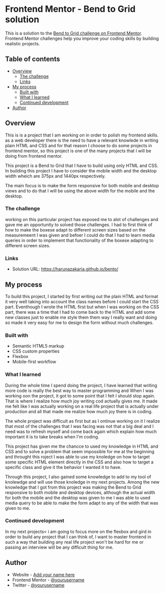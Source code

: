 # Frontend Mentor - Bend to Grid solution

This is a solution to the [Bend to Grid challenge on Frontend Mentor](https://www.frontendmentor.io/challenges/contact-form--G-hYlqKJj). Frontend Mentor challenges help you improve your coding skills by building realistic projects. 

## Table of contents

- [Overview](#overview)
  - [The challenge](#the-challenge)
  - [Links](#links)
- [My process](#my-process)
  - [Built with](#built-with)
  - [What I learned](#what-i-learned)
  - [Continued development](#continued-development)
- [Author](#author)

## Overview
This is is a project that I am working on in order to polish my frontend skills. as a web developer there is the need to have a relevant knowlede in writing plain HTML and CSS and for that reason I choose to do some projects in frontend mentor, so this project is one of the many projects that I will be doing from frontend mentor.

This project is a Bend to Grid that I have to build using only HTML and CSS. In building this project I have to consider the mobile width and the desktop width wheich are 375px and 1440px respectively.

The main focus is to make the form responsive for both mobile and desktop views and to do that I will be using the above width for the mobile and the desktop.

### The challenge
working on this particular project has exposed me to alot of challenges and gave me an opportunity to solved those challenges. I had to first think of how to make the boxese adapt to different screen sizes based on the
measuremeent I was given and befoer I could do that I had to learn media queries in order to implement that functionality of the boxese adapting to different screen sizes. 
### Links

- Solution URL: https://harunazakaria.github.io/bento/

## My process
To build this project, I started by first writing out the plain HTML and format it very well taking into account the class names before I could 
start the CSS part. 
Eventhough I wrote the HTML first but when I was working on the CSS part, there was a time that I had to come back to the HTML and add some new classes just to enable me style them them way I really want and doing so made it very easy for me to design the form without much challenges.

### Built with

- Semantic HTML5 markup
- CSS custom properties
- Flexbox
- Mobile-first workflow

### What I learned

During the whole time I spend doing the project, I have learned that writing more code is really the best way to master programming and When I was working oon the project, it got to some point that I felt I should stop again. That is where I realize how much joy writing cod actually gives me. It made me felt like I was actually working on a real life project that is actually under production and all that made me realize how much joy there is in coding.

The whole project was difficult as first but as I ontinue working on it I realize that most of the challenges that I was facing was not that a big deal and I need was to refresh myself and come back again which explain how much important it is to take breaks when I'm coding.

This project has given me the chancce to used my knowledge in HTML and CSS and to solve a problem that seem impossible for me at the beginning
and throught this roject I was able to use my knoledge on how to target some specific HTML element directly in the CSS and also how to target a specific class and give it the behavior I wanted it to have.

Through this project, I also gained some knowledge to add to my tool of knolewdge and will use those knoledge in my next projects. Among the new knowledge that I got from this project was making the Bend to Grid responsive to both mobile and desktop devices, although the actual width for both the mobile and the desktop was given to me I was able to used media query to be able to make the form adapt to any of the width that was given to me.


### Continued development

In my next projects< i am going to focus more on the flexbox and gird in order to build any project that I can think of, I want to master frontend in such a way that building any real life project won't be hard for me or passing an interview will be any difficult thing for me.

## Author

- Website - [Add your name here](https://www.your-site.com)
- Frontend Mentor - [@yourusername](https://www.frontendmentor.io/profile/yourusername)
- Twitter - [@yourusername](https://www.twitter.com/yourusername)
